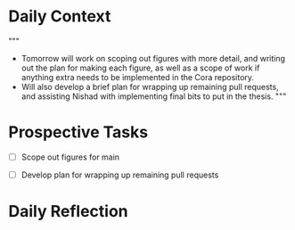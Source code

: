 # Daily Context

"""
* Tomorrow will work on scoping out figures with more detail, and writing out
  the plan for making each figure, as well as a scope of work if anything extra
  needs to be implemented in the Cora repository.
* Will also develop a brief plan for wrapping up remaining pull requests, and
  assisting Nishad with implementing final bits to put in the thesis.
"""


# Prospective Tasks
* [ ] Scope out figures for main 
* [ ] Develop plan for wrapping up remaining pull requests


# Daily Reflection
